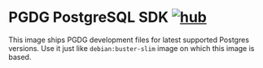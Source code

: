 # PGDG PostgreSQL SDK [![hub](https://img.shields.io/docker/build/dalibo/postgres-sdk.svg)](https://hub.docker.com/r/dalibo/postgres-sdk/)

This image ships PGDG development files for latest supported Postgres versions.
Use it just like `debian:buster-slim` image on which this image is based.

